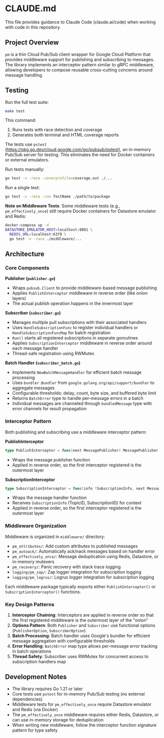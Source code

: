 # CLAUDE.md

This file provides guidance to Claude Code (claude.ai/code) when working with code in this repository.

## Project Overview

`pm` is a thin Cloud Pub/Sub client wrapper for Google Cloud Platform that provides middleware support for publishing and subscribing to messages. The library implements an interceptor pattern similar to gRPC middleware, allowing developers to compose reusable cross-cutting concerns around message handling.

## Testing

Run the full test suite:
```bash
make test
```

This command:
1. Runs tests with race detection and coverage
2. Generates both terminal and HTML coverage reports

The tests use `pstest` (https://pkg.go.dev/cloud.google.com/go/pubsub/pstest), an in-memory Pub/Sub server for testing. This eliminates the need for Docker containers or external emulators.

Run tests manually:
```bash
go test -v -race -coverprofile=coverage.out ./...
```

Run a single test:
```bash
go test -v -race -run TestName ./path/to/package
```

**Note on Middleware Tests**: Some middleware tests (e.g., `pm_effectively_once`) still require Docker containers for Datastore emulator and Redis:
```bash
docker-compose up -d
DATASTORE_EMULATOR_HOST=localhost:8081 \
  REDIS_URL=localhost:6379 \
  go test -v -race ./middleware/...
```

## Architecture

### Core Components

**Publisher (`publisher.go`)**
- Wraps `pubsub.Client` to provide middleware-based message publishing
- Applies `PublishInterceptor` middleware in reverse order (like onion layers)
- The actual publish operation happens in the innermost layer

**Subscriber (`subscriber.go`)**
- Manages multiple pull subscriptions with their associated handlers
- Uses `HandleSubscriptionFunc` to register individual handlers or `HandleSubscriptionFuncMap` for batch registration
- `Run()` starts all registered subscriptions in separate goroutines
- Applies `SubscriptionInterceptor` middleware in reverse order around each message handler
- Thread-safe registration using RWMutex

**Batch Handler (`subscriber_batch.go`)**
- Implements `NewBatchMessageHandler` for efficient batch message processing
- Uses `bundler.Bundler` from `google.golang.org/api/support/bundler` to aggregate messages
- Configurable thresholds: delay, count, byte size, and buffered byte limit
- Returns `BatchError` type to handle per-message errors in a batch
- Individual messages are channeled through `bundledMessage` type with error channels for result propagation

### Interceptor Pattern

Both publishing and subscribing use a middleware interceptor pattern:

**PublishInterceptor**
```go
type PublishInterceptor = func(next MessagePublisher) MessagePublisher
```
- Wraps the message publisher function
- Applied in reverse order, so the first interceptor registered is the outermost layer

**SubscriptionInterceptor**
```go
type SubscriptionInterceptor = func(info *SubscriptionInfo, next MessageHandler) MessageHandler
```
- Wraps the message handler function
- Receives `SubscriptionInfo` (TopicID, SubscriptionID) for context
- Applied in reverse order, so the first interceptor registered is the outermost layer

### Middleware Organization

Middleware is organized in `middleware/` directory:
- `pm_attributes/`: Add custom attributes to published messages
- `pm_autoack/`: Automatically ack/nack messages based on handler error
- `pm_effectively_once/`: Message deduplication using Redis, Datastore, or in-memory mutexers
- `pm_recovery/`: Panic recovery with stack trace logging
- `logging/pm_zap/`: Zap logger integration for subscription logging
- `logging/pm_logrus/`: Logrus logger integration for subscription logging

Each middleware package typically exports either `PublishInterceptor()` or `SubscriptionInterceptor()` functions.

### Key Design Patterns

1. **Interceptor Chaining**: Interceptors are applied in reverse order so that the first registered middleware is the outermost layer of the "onion"
2. **Options Pattern**: Both `Publisher` and `Subscriber` use functional options (`PublisherOption`, `SubscriberOption`)
3. **Batch Processing**: Batch handler uses Google's bundler for efficient message aggregation with configurable thresholds
4. **Error Handling**: `BatchError` map type allows per-message error tracking in batch operations
5. **Thread Safety**: Subscriber uses RWMutex for concurrent access to subscription handlers map

## Development Notes

- The library requires Go 1.21 or later
- Core tests use `pstest` for in-memory Pub/Sub testing (no external dependencies)
- Middleware tests for `pm_effectively_once` require Datastore emulator and Redis (via Docker)
- The `pm_effectively_once` middleware requires either Redis, Datastore, or can use in-memory storage for deduplication
- When writing new middleware, follow the interceptor function signature pattern for type safety